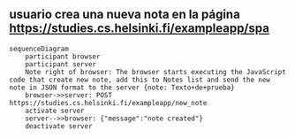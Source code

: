## usuario crea una nueva nota en la página https://studies.cs.helsinki.fi/exampleapp/spa

```mermaid
sequenceDiagram
    participant browser
    participant server
    Note right of browser: The browser starts executing the JavaScript code that create new note, add this to Notes list and send the new note in JSON format to the server {note: Texto+de+prueba}
    browser->>server: POST https://studies.cs.helsinki.fi/exampleapp/new_note
    activate server
    server-->>browser: {"message":"note created"}
    deactivate server
```

